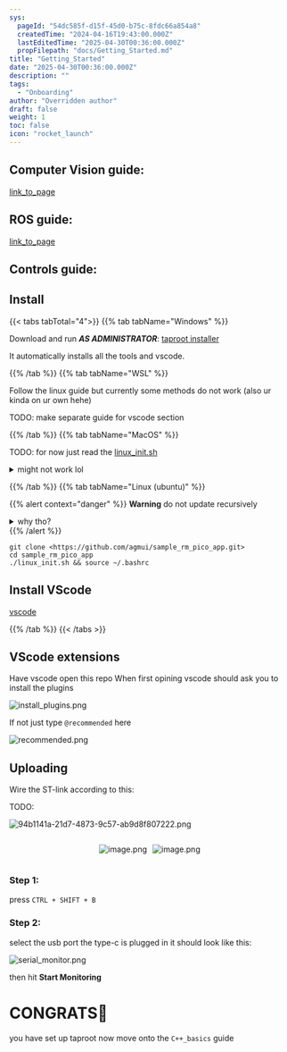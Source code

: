 ```yaml
---
sys:
  pageId: "54dc585f-d15f-45d0-b75c-8fdc66a854a8"
  createdTime: "2024-04-16T19:43:00.000Z"
  lastEditedTime: "2025-04-30T00:36:00.000Z"
  propFilepath: "docs/Getting_Started.md"
title: "Getting_Started"
date: "2025-04-30T00:36:00.000Z"
description: ""
tags:
  - "Onboarding"
author: "Overridden author"
draft: false
weight: 1
toc: false
icon: "rocket_launch"
---
```


## Computer Vision guide:

[link_to_page](86d45bc0-388b-4d26-8848-44f255f73d0e)

## ROS guide:

[link_to_page](3c76c1de-ec8f-46d6-8b0a-294005edc2d5)

## Controls guide:

## Install

{{< tabs tabTotal="4">}}
{{% tab tabName="Windows" %}}

Download and run _**AS ADMINISTRATOR**_: [taproot installer](https://github.com/Thornbots/TeachingFreshies/releases/tag/1.0)

It automatically installs all the tools and vscode.

{{% /tab %}}
{{% tab tabName="WSL" %}}

Follow the linux guide but currently some methods do not work (also ur kinda on ur own hehe)

TODO: make separate guide for vscode section

{{% /tab %}}
{{% tab tabName="MacOS" %}}

TODO: for now just read the [linux_init.sh](https://github.com/agmui/sample_rm_pico_app/blob/main/linux_init.sh)

<details>
<summary>might not work lol</summary>

`brew install libusb pkg-config`

Next install: [vscode](https://code.visualstudio.com/Download)

</details>

{{% /tab %}}
{{% tab tabName="Linux (ubuntu)" %}}

{{% alert context="danger" %}}
**Warning** do not update recursively
<details>
<summary>why tho?</summary>
There are some submodules that may go on for a while (like tinyusb) and I highly
recommend you don't need to get them.
If you want to see what submodules I update just look in `linux_init.sh`
</details>
{{% /alert %}}

```shell
git clone <https://github.com/agmui/sample_rm_pico_app.git>
cd sample_rm_pico_app
./linux_init.sh && source ~/.bashrc
```

## Install VScode

[vscode](https://code.visualstudio.com/Download)

{{% /tab %}}
{{< /tabs >}}

## VScode extensions

Have vscode open this repo
When first opining vscode should ask you to install the plugins

![install_plugins.png](https://prod-files-secure.s3.us-west-2.amazonaws.com/d518164a-d88e-44d1-a4ee-3adb3bd8bce0/89bd30f0-1825-4e77-867b-0a41ce370880/install_plugins.png?X-Amz-Algorithm=AWS4-HMAC-SHA256&X-Amz-Content-Sha256=UNSIGNED-PAYLOAD&X-Amz-Credential=ASIAZI2LB466Z2YCFYBV%2F20250518%2Fus-west-2%2Fs3%2Faws4_request&X-Amz-Date=20250518T110229Z&X-Amz-Expires=3600&X-Amz-Security-Token=IQoJb3JpZ2luX2VjELf%2F%2F%2F%2F%2F%2F%2F%2F%2F%2FwEaCXVzLXdlc3QtMiJHMEUCIQDVQABNbilNDbov8DJ%2BWwYxw1MNkki7%2FWE76W3llcR2uAIgR7MT4M7klAHLzZjOBNzvy3Vy3Cct%2FMdBRSzPRMXYd80q%2FwMIcBAAGgw2Mzc0MjMxODM4MDUiDI%2BSYGA1Ssyu2caqlCrcA%2FZiZSpv5X8oZoUlMfajHOEkHjivFqw5s9QBjJLXpX9HNa5dcA%2F%2BQ9pz0HN4xSYEIMEEFdwtynNHmgCHk3jBxYHZiZNVNI2P%2Bc3%2BlbaFDj3IaSCGi9XytW74jjFBb7OYSJUxS1LwSVOK6bILhlwYj2E0maopeSKGTIEmTjA6UIexN1z7cCfaeegPa7fjS1QvW2%2BrslvzUFbw96M3Gz0SeXSAKsKsnK0F4qyNZE4yDkJjqtNQXh9EsdK0VRzuLHMyzIYO6hG8q%2B7VGnkHlhP7esezjv0RdLLerGCqtz7zBaxHI%2BV8qBjw3uacjqL1%2FyaBJu75F8JirMWrBrlgTXsHvvV69BYRTffuqQsmJMFNS7H3Ar%2FG8QLzAfSHQ6pMmz2XyhOt9k5O8djpZkK4AQKGIxCBleCvH7EmwrQhKS%2BTKSN3IlP4MC%2BYIgAwi9X0BGFwXFdhZMoSqjFoAVvfTrDLMg7VMLxv5o%2BlYi5M2Zic%2B55ovKrwnKl60T%2F%2F6D%2F9QSgF8u3SOFsEURCaGMoomG4aE3fwiwQlBs4z94qqm9rjwDOOTm4%2FzBxY8kPgvZBxQ4Aw9C4v5izNgvLXPlG6TTLkbd0FZkU15FLhVjPQ0E%2BjvyE%2FkHLeEfxKEaDW1UKeMIj9pcEGOqUB6nMfeFoieWmmX%2FRQ9SJYl7%2FDdtNQvYEhnk6S0hvxWidd0PADmisF8JKBKZGBD%2BjkPDLaybpaB9n0kTv77u9RtldaKa%2Fl7c0Z%2BQXxznpNTDq19UbmiFHGLdwdvpZZd641O52XcIYBYtlYqzrrTjP8Ua76xqBtUduo%2B6uyvcWN1r8DEFOey2By4UxJVqBGdMMS8%2FQg%2B6r4OkVrdc3bTtxsPb%2BT%2FSI6&X-Amz-Signature=fa6dc811cb82cdd6f099ff06321971a3be4a8b21be9cd00fe174c9c148e846f0&X-Amz-SignedHeaders=host&x-id=GetObject)

If not just type `@recommended` here  

![recommended.png](https://prod-files-secure.s3.us-west-2.amazonaws.com/d518164a-d88e-44d1-a4ee-3adb3bd8bce0/61e661e9-5d85-4dfc-be0d-8d2097a5e793/recommended.png?X-Amz-Algorithm=AWS4-HMAC-SHA256&X-Amz-Content-Sha256=UNSIGNED-PAYLOAD&X-Amz-Credential=ASIAZI2LB466Z2YCFYBV%2F20250518%2Fus-west-2%2Fs3%2Faws4_request&X-Amz-Date=20250518T110229Z&X-Amz-Expires=3600&X-Amz-Security-Token=IQoJb3JpZ2luX2VjELf%2F%2F%2F%2F%2F%2F%2F%2F%2F%2FwEaCXVzLXdlc3QtMiJHMEUCIQDVQABNbilNDbov8DJ%2BWwYxw1MNkki7%2FWE76W3llcR2uAIgR7MT4M7klAHLzZjOBNzvy3Vy3Cct%2FMdBRSzPRMXYd80q%2FwMIcBAAGgw2Mzc0MjMxODM4MDUiDI%2BSYGA1Ssyu2caqlCrcA%2FZiZSpv5X8oZoUlMfajHOEkHjivFqw5s9QBjJLXpX9HNa5dcA%2F%2BQ9pz0HN4xSYEIMEEFdwtynNHmgCHk3jBxYHZiZNVNI2P%2Bc3%2BlbaFDj3IaSCGi9XytW74jjFBb7OYSJUxS1LwSVOK6bILhlwYj2E0maopeSKGTIEmTjA6UIexN1z7cCfaeegPa7fjS1QvW2%2BrslvzUFbw96M3Gz0SeXSAKsKsnK0F4qyNZE4yDkJjqtNQXh9EsdK0VRzuLHMyzIYO6hG8q%2B7VGnkHlhP7esezjv0RdLLerGCqtz7zBaxHI%2BV8qBjw3uacjqL1%2FyaBJu75F8JirMWrBrlgTXsHvvV69BYRTffuqQsmJMFNS7H3Ar%2FG8QLzAfSHQ6pMmz2XyhOt9k5O8djpZkK4AQKGIxCBleCvH7EmwrQhKS%2BTKSN3IlP4MC%2BYIgAwi9X0BGFwXFdhZMoSqjFoAVvfTrDLMg7VMLxv5o%2BlYi5M2Zic%2B55ovKrwnKl60T%2F%2F6D%2F9QSgF8u3SOFsEURCaGMoomG4aE3fwiwQlBs4z94qqm9rjwDOOTm4%2FzBxY8kPgvZBxQ4Aw9C4v5izNgvLXPlG6TTLkbd0FZkU15FLhVjPQ0E%2BjvyE%2FkHLeEfxKEaDW1UKeMIj9pcEGOqUB6nMfeFoieWmmX%2FRQ9SJYl7%2FDdtNQvYEhnk6S0hvxWidd0PADmisF8JKBKZGBD%2BjkPDLaybpaB9n0kTv77u9RtldaKa%2Fl7c0Z%2BQXxznpNTDq19UbmiFHGLdwdvpZZd641O52XcIYBYtlYqzrrTjP8Ua76xqBtUduo%2B6uyvcWN1r8DEFOey2By4UxJVqBGdMMS8%2FQg%2B6r4OkVrdc3bTtxsPb%2BT%2FSI6&X-Amz-Signature=831c52904746c3ba03d80fcbc37f8b0f1a20adf6983ee75fbf6311e67eae7c85&X-Amz-SignedHeaders=host&x-id=GetObject)

## Uploading

Wire the ST-link according to this:

TODO:

![94b1141a-21d7-4873-9c57-ab9d8f807222.png](https://prod-files-secure.s3.us-west-2.amazonaws.com/d518164a-d88e-44d1-a4ee-3adb3bd8bce0/e5fad17d-ab82-4300-9f4c-505ab4b1202c/94b1141a-21d7-4873-9c57-ab9d8f807222.png?X-Amz-Algorithm=AWS4-HMAC-SHA256&X-Amz-Content-Sha256=UNSIGNED-PAYLOAD&X-Amz-Credential=ASIAZI2LB466Z2YCFYBV%2F20250518%2Fus-west-2%2Fs3%2Faws4_request&X-Amz-Date=20250518T110229Z&X-Amz-Expires=3600&X-Amz-Security-Token=IQoJb3JpZ2luX2VjELf%2F%2F%2F%2F%2F%2F%2F%2F%2F%2FwEaCXVzLXdlc3QtMiJHMEUCIQDVQABNbilNDbov8DJ%2BWwYxw1MNkki7%2FWE76W3llcR2uAIgR7MT4M7klAHLzZjOBNzvy3Vy3Cct%2FMdBRSzPRMXYd80q%2FwMIcBAAGgw2Mzc0MjMxODM4MDUiDI%2BSYGA1Ssyu2caqlCrcA%2FZiZSpv5X8oZoUlMfajHOEkHjivFqw5s9QBjJLXpX9HNa5dcA%2F%2BQ9pz0HN4xSYEIMEEFdwtynNHmgCHk3jBxYHZiZNVNI2P%2Bc3%2BlbaFDj3IaSCGi9XytW74jjFBb7OYSJUxS1LwSVOK6bILhlwYj2E0maopeSKGTIEmTjA6UIexN1z7cCfaeegPa7fjS1QvW2%2BrslvzUFbw96M3Gz0SeXSAKsKsnK0F4qyNZE4yDkJjqtNQXh9EsdK0VRzuLHMyzIYO6hG8q%2B7VGnkHlhP7esezjv0RdLLerGCqtz7zBaxHI%2BV8qBjw3uacjqL1%2FyaBJu75F8JirMWrBrlgTXsHvvV69BYRTffuqQsmJMFNS7H3Ar%2FG8QLzAfSHQ6pMmz2XyhOt9k5O8djpZkK4AQKGIxCBleCvH7EmwrQhKS%2BTKSN3IlP4MC%2BYIgAwi9X0BGFwXFdhZMoSqjFoAVvfTrDLMg7VMLxv5o%2BlYi5M2Zic%2B55ovKrwnKl60T%2F%2F6D%2F9QSgF8u3SOFsEURCaGMoomG4aE3fwiwQlBs4z94qqm9rjwDOOTm4%2FzBxY8kPgvZBxQ4Aw9C4v5izNgvLXPlG6TTLkbd0FZkU15FLhVjPQ0E%2BjvyE%2FkHLeEfxKEaDW1UKeMIj9pcEGOqUB6nMfeFoieWmmX%2FRQ9SJYl7%2FDdtNQvYEhnk6S0hvxWidd0PADmisF8JKBKZGBD%2BjkPDLaybpaB9n0kTv77u9RtldaKa%2Fl7c0Z%2BQXxznpNTDq19UbmiFHGLdwdvpZZd641O52XcIYBYtlYqzrrTjP8Ua76xqBtUduo%2B6uyvcWN1r8DEFOey2By4UxJVqBGdMMS8%2FQg%2B6r4OkVrdc3bTtxsPb%2BT%2FSI6&X-Amz-Signature=c16bff75cad4cff39cff67c5cf68932b0041d7f108593ba3cc1b6ad03c1bc6a0&X-Amz-SignedHeaders=host&x-id=GetObject)

<div style="display: flex;flex-direction: row; column-gap:10px; max-width: 630px;justify-content: center;">
<div>

![image.png](https://prod-files-secure.s3.us-west-2.amazonaws.com/d518164a-d88e-44d1-a4ee-3adb3bd8bce0/210ecb78-1116-4d7b-b9b7-2292f66fa2c2/image.png?X-Amz-Algorithm=AWS4-HMAC-SHA256&X-Amz-Content-Sha256=UNSIGNED-PAYLOAD&X-Amz-Credential=ASIAZI2LB4666BUDKEIM%2F20250518%2Fus-west-2%2Fs3%2Faws4_request&X-Amz-Date=20250518T110231Z&X-Amz-Expires=3600&X-Amz-Security-Token=IQoJb3JpZ2luX2VjELb%2F%2F%2F%2F%2F%2F%2F%2F%2F%2FwEaCXVzLXdlc3QtMiJHMEUCIQDvpn63xee4Z%2FTY8947MD268BX6s%2FBcUtUORRxMLEk1jQIgZe2XF%2BL220ZXzUKf4o3Q0Jmr5K9gfm07m3zVFLoDnfIq%2FwMIbxAAGgw2Mzc0MjMxODM4MDUiDPRVHagbt38Dyr5hBSrcA%2FfN198SGmHmxXCkiEbKld3zeiFbWDRz3wgpLT1eXRWfSKChA6tOWmlftTyC7z24WG%2FoqROYSL6jH8096sXagpud1i%2F6uxsX2o3HedU6RIVJkqK1iLclEjFdevNiwLRYeX%2Bat8vD%2Byplqqj0xO0WxIbztfJmqkGil3gfmyhpT%2BjiVsec0f2RtKXEW8F0QfDM8T6GySy8JuA%2FQSzrn932D%2FkIDicMLVR0Xt2R5tVTJjL9Zd2prCF3dgTUpWiYhRQ383LhpEJ1F97poBgzBwaTJs%2Fyv9auRyjgjestNc%2Ferx2zcNaf9G88514SdwjZzJQ2Hbk28W7RPkTXGDEih8Y2QDnfSvQZ81e5oALRoa%2FjiuvcnKtPmnStsPg0m7Zv94oVRv2qXzjTsV5iY582VFPlB%2FlVEF4nvp2Xx%2BvQnwaTBsDWBcCiOvOD9L51s4b4xttAuP%2F3LMn75Y2kfaYzfjHFuToRVhQqqvmMvyYmnhoxXow2givcOLa5wlRl6sEQxkzWY0upRJOiVyrQZ03aZ2rhSBGLxz8%2BzMJFABkv3sb0%2BK00FzRxxSaFt20qFDJO9KO%2F462todrkzrTkSZ8Pdk0Ij5AYnlZOQ3MU%2B5wgLgm2raH6o5FUoRJ6blhl6u%2F%2FMLv1pcEGOqUBjJl%2F7gDG4CWINzSjT4WuMsruXiPWJk3%2FZcwVAHUrAN%2BV8ayMZsU%2Bu%2FugQrXUJb5i3EGxqReXdrWWH2CF5BVEvpxNypNlFOlUrzgnF5lz3%2F%2BUlucg7VZEb%2F26LidlUFXm%2BpgcO%2B904C0y68uLaJiUPxHbobRZJ8cM9phRIbkb4pHuvMG%2BsneLr75OZa0Vmo7muHf0xGFEoiyvopsk0EPSOz6qbXca&X-Amz-Signature=67d27bd708761b8b4887f77e98223b157aa076654e44c7063751c0f5e9b83f90&X-Amz-SignedHeaders=host&x-id=GetObject)

</div>
<div>

![image.png](https://prod-files-secure.s3.us-west-2.amazonaws.com/d518164a-d88e-44d1-a4ee-3adb3bd8bce0/33a0fd0f-8ca6-4a86-8e09-26e95ded1fff/image.png?X-Amz-Algorithm=AWS4-HMAC-SHA256&X-Amz-Content-Sha256=UNSIGNED-PAYLOAD&X-Amz-Credential=ASIAZI2LB466SNUOZHCR%2F20250518%2Fus-west-2%2Fs3%2Faws4_request&X-Amz-Date=20250518T110233Z&X-Amz-Expires=3600&X-Amz-Security-Token=IQoJb3JpZ2luX2VjELf%2F%2F%2F%2F%2F%2F%2F%2F%2F%2FwEaCXVzLXdlc3QtMiJHMEUCIQCr3xXtw6kc8XM3pKYpbWbM1%2B2b%2BEbafQKqBUCICHFZPwIgTEBQLtcHITmVolihqTJl5xi54OS3lO3LcULg1AdLjAAq%2FwMIcBAAGgw2Mzc0MjMxODM4MDUiDK%2F6nyFRa9ECjjqcqyrcAxf9vsvvBq%2FkzXesf2Wksk7PoAuc3qAN%2BSc76EydVK5m3%2BnXx8mrbZYHOWFIbs4BWlYpPlnlreEn6gOBKeZCMl4CKSAl2HWk147gH4RiF0VxCcRSib8yKwjOgzLyCp3N0eqiEK0eQRNNnpYOm5Z24HciVjIoePp65eL%2B2rtLHNnNw4E5bEY2SONI2RkQvviWak%2BjmhoQq4ug%2FE3DBNhMhs40CwTyIh1mcfK9JwQGiweYin8lfTXmnkHsOvU2zv%2BDb%2FscMH9FwA6mT7lXKkO1e71GaB1v2JZPKVnyVODpti8MVM248A5gJgLiSgPiTQS4J44ZGYbAMbz37P%2FUZDEJQJQcLX2QVW6YUyn7FxCqHiQu1xKMtvB%2FRHUDrPZ6ymLF0A%2FLUoFxjP7XlPxSLDbYYnYAmJJHZSufjqP4NkVBACeMqxQ4KG8bbbg9OtovoQ1rxX0gUta5N00VSeT5kaGSArCWnSQQ%2BSOq4TniOjgrZtGW1V5cFdULv3K4gU53W4tH8Ur90EZ%2FYmmjazuRlBnueq%2BzCLkU9fmL4oiDbyJygMivGioDDxTjbuahQmR1z2S1BpotDGIS6MI%2B1p%2FjNWIq5hCLbVhXOfkQlaWuqxYi28ASMIgL2U0GhZGB8zG8MKz9pcEGOqUBNTXNz6zjQTVM9a8MFaB1WwtsUajJIC0L%2BasB6VwMlqNCckO0I8HsR7HfQFrabCdZFPwl%2F3R1Oo1zBlVwv4cW4NHhZXxE2k%2FmwZqU5YVAgcvolBfcAN14Y%2B1kFHcrS6yeh%2FZtSxf6cZVLUHDWbYog8AjbVmnVVjjDMAf8oix4nx6nR3a1GqHpVAgIbA6c1cuwNmPqtkNYOY4vi9xRimomShJZuxIE&X-Amz-Signature=5a1aab1cc503aaecad40a71244091d14eea78054ae5473e2281fe8b35e82f0d3&X-Amz-SignedHeaders=host&x-id=GetObject)

</div>
</div>

### Step 1:

press `CTRL + SHIFT + B`

### Step 2:

select the usb port the type-c is plugged in it should look like this:

![serial_monitor.png](https://prod-files-secure.s3.us-west-2.amazonaws.com/d518164a-d88e-44d1-a4ee-3adb3bd8bce0/f03f4774-05d4-4393-b6a0-d5efb6d315ab/serial_monitor.png?X-Amz-Algorithm=AWS4-HMAC-SHA256&X-Amz-Content-Sha256=UNSIGNED-PAYLOAD&X-Amz-Credential=ASIAZI2LB466Z2YCFYBV%2F20250518%2Fus-west-2%2Fs3%2Faws4_request&X-Amz-Date=20250518T110229Z&X-Amz-Expires=3600&X-Amz-Security-Token=IQoJb3JpZ2luX2VjELf%2F%2F%2F%2F%2F%2F%2F%2F%2F%2FwEaCXVzLXdlc3QtMiJHMEUCIQDVQABNbilNDbov8DJ%2BWwYxw1MNkki7%2FWE76W3llcR2uAIgR7MT4M7klAHLzZjOBNzvy3Vy3Cct%2FMdBRSzPRMXYd80q%2FwMIcBAAGgw2Mzc0MjMxODM4MDUiDI%2BSYGA1Ssyu2caqlCrcA%2FZiZSpv5X8oZoUlMfajHOEkHjivFqw5s9QBjJLXpX9HNa5dcA%2F%2BQ9pz0HN4xSYEIMEEFdwtynNHmgCHk3jBxYHZiZNVNI2P%2Bc3%2BlbaFDj3IaSCGi9XytW74jjFBb7OYSJUxS1LwSVOK6bILhlwYj2E0maopeSKGTIEmTjA6UIexN1z7cCfaeegPa7fjS1QvW2%2BrslvzUFbw96M3Gz0SeXSAKsKsnK0F4qyNZE4yDkJjqtNQXh9EsdK0VRzuLHMyzIYO6hG8q%2B7VGnkHlhP7esezjv0RdLLerGCqtz7zBaxHI%2BV8qBjw3uacjqL1%2FyaBJu75F8JirMWrBrlgTXsHvvV69BYRTffuqQsmJMFNS7H3Ar%2FG8QLzAfSHQ6pMmz2XyhOt9k5O8djpZkK4AQKGIxCBleCvH7EmwrQhKS%2BTKSN3IlP4MC%2BYIgAwi9X0BGFwXFdhZMoSqjFoAVvfTrDLMg7VMLxv5o%2BlYi5M2Zic%2B55ovKrwnKl60T%2F%2F6D%2F9QSgF8u3SOFsEURCaGMoomG4aE3fwiwQlBs4z94qqm9rjwDOOTm4%2FzBxY8kPgvZBxQ4Aw9C4v5izNgvLXPlG6TTLkbd0FZkU15FLhVjPQ0E%2BjvyE%2FkHLeEfxKEaDW1UKeMIj9pcEGOqUB6nMfeFoieWmmX%2FRQ9SJYl7%2FDdtNQvYEhnk6S0hvxWidd0PADmisF8JKBKZGBD%2BjkPDLaybpaB9n0kTv77u9RtldaKa%2Fl7c0Z%2BQXxznpNTDq19UbmiFHGLdwdvpZZd641O52XcIYBYtlYqzrrTjP8Ua76xqBtUduo%2B6uyvcWN1r8DEFOey2By4UxJVqBGdMMS8%2FQg%2B6r4OkVrdc3bTtxsPb%2BT%2FSI6&X-Amz-Signature=7e4a134958b89dbe5e606c136710f02894457d591d0907e5fc7354cb2ec4a2f7&X-Amz-SignedHeaders=host&x-id=GetObject)

then hit **Start Monitoring**

# CONGRATS🎉

you have set up taproot now move onto the `C++_basics` guide
